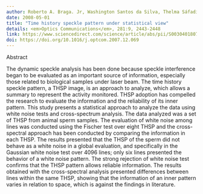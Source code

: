 ```yaml
---
author: Roberto A. Braga. Jr, Washington Santos da Silva, Thelma Sáfadi, Cassia M. B. Nobre
date: 2008-05-01
title: "Time history speckle pattern under statistical view"
details: <em>Optics Communications</em>, 281:9, 2443-2448
link: https://www.sciencedirect.com/science/article/abs/pii/S0030401807014083
doi: https://doi.org/10.1016/j.optcom.2007.12.069
---
```


Abstract

The dynamic speckle analysis has been done because speckle interference began 
to be evaluated as an important source of information, especially those related 
to biological samples under laser beam. The time history speckle pattern, a 
THSP image, is an approach to analyze, which allows a summary to represent the activity monitored. THSP adoption has compelled the research to evaluate the information and the reliability of its inner pattern. This study presents a statistical approach to analyze the data using white noise tests and 
cross-spectrum analysis. The data analyzed was a set of THSP from animal sperm samples. The evaluation of white noise among lines was conducted using the 
Fischer test over eight THSP and the cross-spectral approach has been conducted 
by comparing the information in each THSP. The results presented that the THSP 
of the sperm did not behave as a white noise in a global evaluation, and 
specifically in the Gaussian white noise test over 4096 lines; only six lines presented the behavior of a white noise pattern. The strong rejection of white 
noise test confirms that the THSP pattern allows reliable information. The 
results obtained with the cross-spectral analysis presented differences between 
lines within the same THSP, showing that the information of an inner pattern 
varies in relation to space, which is against the findings in literature.
